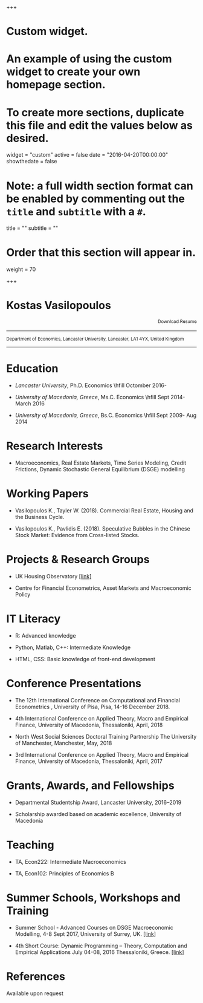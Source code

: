 +++
# Custom widget.
# An example of using the custom widget to create your own homepage section.
# To create more sections, duplicate this file and edit the values below as desired.
widget = "custom"
active = false
date = "2016-04-20T00:00:00"
showthedate = false

# Note: a full width section format can be enabled by commenting out the `title` and `subtitle` with a `#`.
title = ""
subtitle = ""


# Order that this section will appear in.
weight = 70

+++

<!-- Remember the root is /content -->


# Kostas Vasilopoulos

<a href=/files/cv.pdf style="float: right;"> <sub> Download Resume <sub></a>
<br>
-------------------     ----------------------------
<sub> Department of Economics, Lancaster University, Lancaster, LA1 4YX, United Kingdom
<sub>
-------------------     ----------------------------

# Education

* *Lancaster University*, Ph.D. Economics \hfill Octomber 2016-

* *University of Macedonia, Greece*, Ms.C. Economics \hfill Sept 2014- March 2016

* *University of Macedonia, Greece*, Bs.C. Economics \hfill Sept 2009- Aug 2014

# Research Interests

* Macroeconomics,   Real  Estate  Markets,   Time  Series Modeling, Credit Frictions, Dynamic Stochastic General Equilibrium (DSGE) modelling

# Working Papers

* Vasilopoulos K., Tayler W. (2018). Commercial Real Estate, Housing and the Business Cycle.

* Vasilopoulos K., Pavlidis E. (2018). Speculative Bubbles in the Chinese Stock Market: Evidence from Cross-listed Stocks.


# Projects & Research Groups

* UK Housing Observatory [[link]](http://www.lancaster.ac.uk/lums/economics/research/housing/)

* Centre for Financial Econometrics, Asset Markets and Macroeconomic Policy

# IT Literacy

* R: Advanced knowledge 

* Python, Matlab, C++: Intermediate Knowledge

* HTML, CSS: Basic knowledge of front-end development 


# Conference Presentations

* The 12th International Conference on Computational and Financial Econometrics , University of Pisa, Pisa, 14-16 December 2018.

* 4th International Conference on Applied Theory, Macro and Empirical Finance, University of Macedonia, Thessaloniki, April, 2018

* North West Social Sciences Doctoral Training Partnership The University of Manchester, Manchester, May, 2018

* 3rd International Conference on Applied Theory, Macro and Empirical Finance, University of Macedonia, Thessaloniki, April, 2017

# Grants, Awards, and Fellowships

* Departmental Studentship Award, Lancaster University, 2016–2019

* Scholarship awarded based on academic excellence, University of Macedonia

# Teaching 

 * TA, Econ222: Intermediate Macroeconomics 
 
 * TA, Econ102: Principles of Economics B

# Summer Schools, Workshops and Training

* Summer School -  Advanced Courses on DSGE Macroeconomic Modelling, 4-8 Sept 2017, University of Surrey, UK. [[link]](https://www.surrey.ac.uk/events/20180903-foundations-and-advanced-courses-dsge-macroeconomic-modelling-and-conference-summer)

* 4th Short Course: Dynamic Programming – Theory, Computation and Empirical Applications 
July 04-08, 2016 Thessaloniki, Greece. [[link]](http://sce2016.uom.gr/)


# References

Available upon request